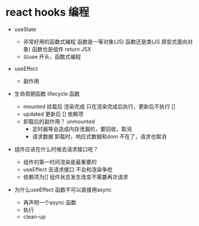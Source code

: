 # react hooks 编程
- useState
  - 非常好用的函数式编程
    函数是一等对象(JS)
    函数还是类(JS 原型式面向对象)
    函数也是组件 return JSX
  - 以use 开头，函数式编程
- useEffect
  - 副作用

- 生命周期函数 lifecycle 函数
  - mounted 挂载后 渲染完成
    只在渲染完成后执行，更新后不执行 []
  - updated 更新后 [] 依赖项
  - 卸载后的副作用？ unmounted
    - 定时器等会造成内存泄漏的，要回收，取消
    - 请求数据 卸载时，响应式数据和dom 不在了，请求也取消
- 组件应该在什么时候去请求接口呢？
  - 组件的第一时间渲染是最重要的
  - useEffect 去请求接口
    不会和渲染争抢
  - 依赖项为[]
    组件状态发生改变不需要再次请求
- 为什么useEffect 函数不可以直接用async
  - 再声明一个async 函数
  - 执行
  - clean-up
